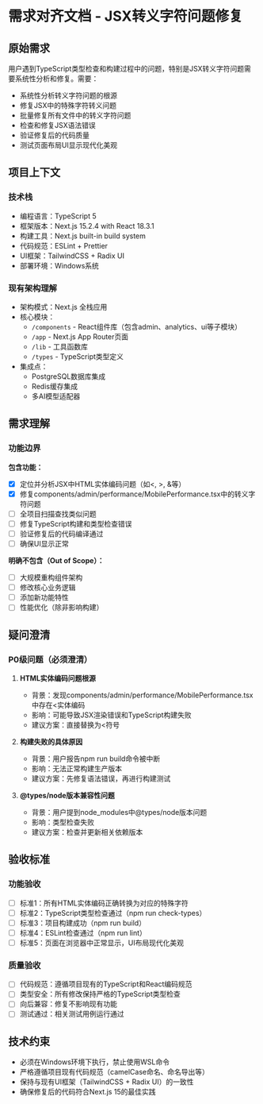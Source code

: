 # 需求对齐文档 - JSX转义字符问题修复

## 原始需求

用户遇到TypeScript类型检查和构建过程中的问题，特别是JSX转义字符问题需要系统性分析和修复。需要：

- 系统性分析转义字符问题的根源
- 修复JSX中的特殊字符转义问题
- 批量修复所有文件中的转义字符问题
- 检查和修复JSX语法错误
- 验证修复后的代码质量
- 测试页面布局UI显示现代化美观

## 项目上下文

### 技术栈

- 编程语言：TypeScript 5
- 框架版本：Next.js 15.2.4 with React 18.3.1
- 构建工具：Next.js built-in build system
- 代码规范：ESLint + Prettier
- UI框架：TailwindCSS + Radix UI
- 部署环境：Windows系统

### 现有架构理解

- 架构模式：Next.js 全栈应用
- 核心模块：
  - `/components` - React组件库（包含admin、analytics、ui等子模块）
  - `/app` - Next.js App Router页面
  - `/lib` - 工具函数库
  - `/types` - TypeScript类型定义
- 集成点：
  - PostgreSQL数据库集成
  - Redis缓存集成
  - 多AI模型适配器

## 需求理解

### 功能边界

**包含功能：**

- [x] 定位并分析JSX中HTML实体编码问题（如&lt;, &gt;, &amp;等）
- [x] 修复components/admin/performance/MobilePerformance.tsx中的转义字符问题
- [ ] 全项目扫描查找类似问题
- [ ] 修复TypeScript构建和类型检查错误
- [ ] 验证修复后的代码编译通过
- [ ] 确保UI显示正常

**明确不包含（Out of Scope）：**

- [ ] 大规模重构组件架构
- [ ] 修改核心业务逻辑
- [ ] 添加新功能特性
- [ ] 性能优化（除非影响构建）

## 疑问澄清

### P0级问题（必须澄清）

1. **HTML实体编码问题根源**
   - 背景：发现components/admin/performance/MobilePerformance.tsx中存在&lt;实体编码
   - 影响：可能导致JSX渲染错误和TypeScript构建失败
   - 建议方案：直接替换为<符号

2. **构建失败的具体原因**
   - 背景：用户报告npm run build命令被中断
   - 影响：无法正常构建生产版本
   - 建议方案：先修复语法错误，再进行构建测试

3. **@types/node版本兼容性问题**
   - 背景：用户提到node_modules中@types/node版本问题
   - 影响：类型检查失败
   - 建议方案：检查并更新相关依赖版本

## 验收标准

### 功能验收

- [ ] 标准1：所有HTML实体编码正确转换为对应的特殊字符
- [ ] 标准2：TypeScript类型检查通过（npm run check-types）
- [ ] 标准3：项目构建成功（npm run build）
- [ ] 标准4：ESLint检查通过（npm run lint）
- [ ] 标准5：页面在浏览器中正常显示，UI布局现代化美观

### 质量验收

- [ ] 代码规范：遵循项目现有的TypeScript和React编码规范
- [ ] 类型安全：所有修改保持严格的TypeScript类型检查
- [ ] 向后兼容：修复不影响现有功能
- [ ] 测试通过：相关测试用例运行通过

## 技术约束

- 必须在Windows环境下执行，禁止使用WSL命令
- 严格遵循项目现有代码规范（camelCase命名、命名导出等）
- 保持与现有UI框架（TailwindCSS + Radix UI）的一致性
- 确保修复后的代码符合Next.js 15的最佳实践
